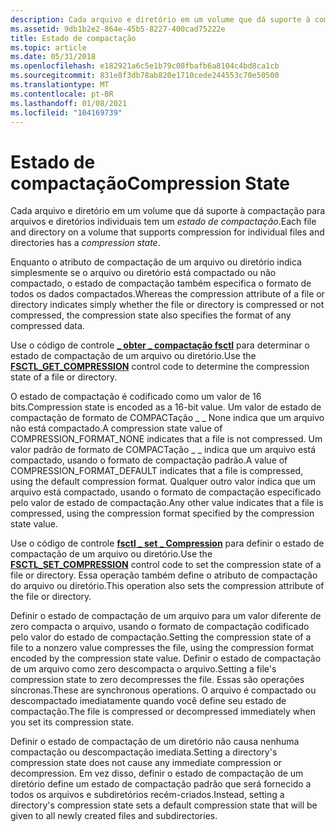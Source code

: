 ```yaml
---
description: Cada arquivo e diretório em um volume que dá suporte à compactação para arquivos e diretórios individuais tem um estado de compactação.
ms.assetid: 9db1b2e2-864e-45b5-8227-400cad75222e
title: Estado de compactação
ms.topic: article
ms.date: 05/31/2018
ms.openlocfilehash: e182921a6c5e1b79c08fbafb6a8104c4bd8ca1cb
ms.sourcegitcommit: 831e8f3db78ab820e1710cede244553c70e50500
ms.translationtype: MT
ms.contentlocale: pt-BR
ms.lasthandoff: 01/08/2021
ms.locfileid: "104169739"
---
```

# <a name="compression-state"></a><span data-ttu-id="48f24-103">Estado de compactação</span><span class="sxs-lookup"><span data-stu-id="48f24-103">Compression State</span></span>

<span data-ttu-id="48f24-104">Cada arquivo e diretório em um volume que dá suporte à compactação para arquivos e diretórios individuais tem um *estado de compactação*.</span><span class="sxs-lookup"><span data-stu-id="48f24-104">Each file and directory on a volume that supports compression for individual files and directories has a *compression state*.</span></span>

<span data-ttu-id="48f24-105">Enquanto o atributo de compactação de um arquivo ou diretório indica simplesmente se o arquivo ou diretório está compactado ou não compactado, o estado de compactação também especifica o formato de todos os dados compactados.</span><span class="sxs-lookup"><span data-stu-id="48f24-105">Whereas the compression attribute of a file or directory indicates simply whether the file or directory is compressed or not compressed, the compression state also specifies the format of any compressed data.</span></span>

<span data-ttu-id="48f24-106">Use o código de controle [**\_ obter \_ compactação fsctl**](/windows/win32/api/winioctl/ni-winioctl-fsctl_get_compression) para determinar o estado de compactação de um arquivo ou diretório.</span><span class="sxs-lookup"><span data-stu-id="48f24-106">Use the [**FSCTL\_GET\_COMPRESSION**](/windows/win32/api/winioctl/ni-winioctl-fsctl_get_compression) control code to determine the compression state of a file or directory.</span></span>

<span data-ttu-id="48f24-107">O estado de compactação é codificado como um valor de 16 bits.</span><span class="sxs-lookup"><span data-stu-id="48f24-107">Compression state is encoded as a 16-bit value.</span></span> <span data-ttu-id="48f24-108">Um valor de estado de compactação de formato de COMPACTação \_ \_ None indica que um arquivo não está compactado.</span><span class="sxs-lookup"><span data-stu-id="48f24-108">A compression state value of COMPRESSION\_FORMAT\_NONE indicates that a file is not compressed.</span></span> <span data-ttu-id="48f24-109">Um valor padrão de formato de COMPACTação \_ \_ indica que um arquivo está compactado, usando o formato de compactação padrão.</span><span class="sxs-lookup"><span data-stu-id="48f24-109">A value of COMPRESSION\_FORMAT\_DEFAULT indicates that a file is compressed, using the default compression format.</span></span> <span data-ttu-id="48f24-110">Qualquer outro valor indica que um arquivo está compactado, usando o formato de compactação especificado pelo valor de estado de compactação.</span><span class="sxs-lookup"><span data-stu-id="48f24-110">Any other value indicates that a file is compressed, using the compression format specified by the compression state value.</span></span>

<span data-ttu-id="48f24-111">Use o código de controle [**fsctl \_ set \_ Compression**](/windows/win32/api/winioctl/ni-winioctl-fsctl_set_compression) para definir o estado de compactação de um arquivo ou diretório.</span><span class="sxs-lookup"><span data-stu-id="48f24-111">Use the [**FSCTL\_SET\_COMPRESSION**](/windows/win32/api/winioctl/ni-winioctl-fsctl_set_compression) control code to set the compression state of a file or directory.</span></span> <span data-ttu-id="48f24-112">Essa operação também define o atributo de compactação do arquivo ou diretório.</span><span class="sxs-lookup"><span data-stu-id="48f24-112">This operation also sets the compression attribute of the file or directory.</span></span>

<span data-ttu-id="48f24-113">Definir o estado de compactação de um arquivo para um valor diferente de zero compacta o arquivo, usando o formato de compactação codificado pelo valor do estado de compactação.</span><span class="sxs-lookup"><span data-stu-id="48f24-113">Setting the compression state of a file to a nonzero value compresses the file, using the compression format encoded by the compression state value.</span></span> <span data-ttu-id="48f24-114">Definir o estado de compactação de um arquivo como zero descompacta o arquivo.</span><span class="sxs-lookup"><span data-stu-id="48f24-114">Setting a file's compression state to zero decompresses the file.</span></span> <span data-ttu-id="48f24-115">Essas são operações síncronas.</span><span class="sxs-lookup"><span data-stu-id="48f24-115">These are synchronous operations.</span></span> <span data-ttu-id="48f24-116">O arquivo é compactado ou descompactado imediatamente quando você define seu estado de compactação.</span><span class="sxs-lookup"><span data-stu-id="48f24-116">The file is compressed or decompressed immediately when you set its compression state.</span></span>

<span data-ttu-id="48f24-117">Definir o estado de compactação de um diretório não causa nenhuma compactação ou descompactação imediata.</span><span class="sxs-lookup"><span data-stu-id="48f24-117">Setting a directory's compression state does not cause any immediate compression or decompression.</span></span> <span data-ttu-id="48f24-118">Em vez disso, definir o estado de compactação de um diretório define um estado de compactação padrão que será fornecido a todos os arquivos e subdiretórios recém-criados.</span><span class="sxs-lookup"><span data-stu-id="48f24-118">Instead, setting a directory's compression state sets a default compression state that will be given to all newly created files and subdirectories.</span></span>

 

 
